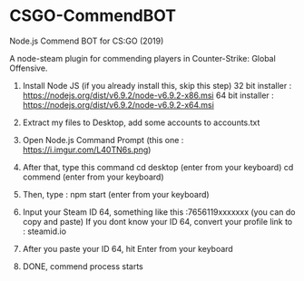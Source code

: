 # CSGO-CommendBOT
Node.js Commend BOT for CS:GO (2019) 

A node-steam plugin for commending players in Counter-Strike: Global Offensive.

1. Install Node JS (if you already install this, skip this step)
32 bit installer : https://nodejs.org/dist/v6.9.2/node-v6.9.2-x86.msi
64 bit installer : https://nodejs.org/dist/v6.9.2/node-v6.9.2-x64.msi

2. Extract my files to Desktop, add some accounts to accounts.txt

3. Open Node.js Command Prompt (this one : https://i.imgur.com/L40TN6s.png)

4. After that, type this command
cd desktop (enter from your keyboard)
cd commend (enter from your keyboard)

5. Then, type : npm start (enter from your keyboard)

6. Input your Steam ID 64, something like this :7656119xxxxxxx (you can do copy and paste)
If you dont know your ID 64, convert your profile link to : steamid.io

7. After you paste your ID 64, hit Enter from your keyboard

8. DONE, commend process starts
